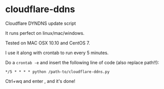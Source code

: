 # cloudflare-ddns
Cloudflare DYNDNS update script

It runs perfect on linux/mac/windows.

Tested on MAC OSX 10.10 and CentOS 7.

I use it along with crontab to run every 5 minutes.

Do a ```crontab -e``` and insert the following line of code (also replace path!!):

```*/5 * * * * python /path-to/cloudflare-ddns.py```

Ctrl+wq and enter , and it's done!
